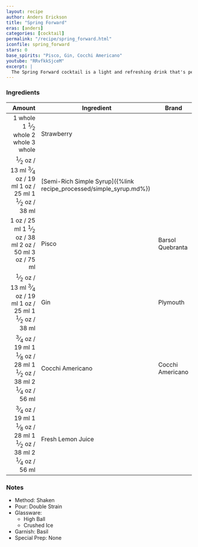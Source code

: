 ```yaml
---
layout: recipe
author: Anders Erickson
title: "Spring Forward"
eras: [anders]
categories: [cocktail]
permalink: "/recipe/spring_forward.html"
iconfile: spring_forward
stars: 0
base_spirits: "Pisco, Gin, Cocchi Americano"
youtube: "RRvfkkSjceM"
excerpt: |
  The Spring Forward cocktail is a light and refreshing drink that's perfect for the warmer months.
---
```


### Ingredients

|  Amount | Ingredient                                                | Brand            |
| ------: | --------------------------------------------------------- | ---------------- |
| <span class="onex active">1 whole </span> <span class="onehalfx">1 <sup>1</sup>&frasl;<sub>2</sub> whole </span> <span class="twox">2 whole </span> <span class="threex">3 whole </span>| Strawberry                                                |
|  <span class="onex active"> <sup>1</sup>&frasl;<sub>2</sub> oz  / 13 ml</span> <span class="onehalfx"> <sup>3</sup>&frasl;<sub>4</sub> oz  / 19 ml</span> <span class="twox">1 oz  / 25 ml</span> <span class="threex">1 <sup>1</sup>&frasl;<sub>2</sub> oz  / 38 ml</span>| [Semi-Rich Simple Syrup]({%link recipe_processed/simple_syrup.md%}) |
|    <span class="onex active">1 oz  / 25 ml</span> <span class="onehalfx">1 <sup>1</sup>&frasl;<sub>2</sub> oz  / 38 ml</span> <span class="twox">2 oz  / 50 ml</span> <span class="threex">3 oz  / 75 ml</span>| Pisco                                                     | Barsol Quebranta |
|  <span class="onex active"> <sup>1</sup>&frasl;<sub>2</sub> oz  / 13 ml</span> <span class="onehalfx"> <sup>3</sup>&frasl;<sub>4</sub> oz  / 19 ml</span> <span class="twox">1 oz  / 25 ml</span> <span class="threex">1 <sup>1</sup>&frasl;<sub>2</sub> oz  / 38 ml</span>| Gin                                                       | Plymouth         |
| <span class="onex active"> <sup>3</sup>&frasl;<sub>4</sub> oz  / 19 ml</span> <span class="onehalfx">1 <sup>1</sup>&frasl;<sub>8</sub> oz  / 28 ml</span> <span class="twox">1 <sup>1</sup>&frasl;<sub>2</sub> oz  / 38 ml</span> <span class="threex">2 <sup>1</sup>&frasl;<sub>4</sub> oz  / 56 ml</span>| Cocchi Americano                                          | Cocchi Americano |
| <span class="onex active"> <sup>3</sup>&frasl;<sub>4</sub> oz  / 19 ml</span> <span class="onehalfx">1 <sup>1</sup>&frasl;<sub>8</sub> oz  / 28 ml</span> <span class="twox">1 <sup>1</sup>&frasl;<sub>2</sub> oz  / 38 ml</span> <span class="threex">2 <sup>1</sup>&frasl;<sub>4</sub> oz  / 56 ml</span>| Fresh Lemon Juice                                         |

### Notes

- Method: Shaken
- Pour: Double Strain
- Glassware:
  - High Ball
  - Crushed Ice
- Garnish: Basil
- Special Prep: None

    
<script type="application/ld+json">
{
  "@context": "https://schema.org",
  "@type": "Recipe",
  "author": "{{ page.author }}",
  "description": "{{ page.excerpt | strip_html | replace: '"', "'" }}",
  "image": "{% for ingredient in site.data[page.iconfile].images.ingredient limit: 1 %}{{ ingredient.url }}{% endfor %}",
  "recipeIngredient": [  "1 whole Strawberry ",
  " 0.5 oz Semi-Rich Simple Syrup",
  " 1 oz Pisco",
  " 0.5 oz Gin",
  "0.75 oz Cocchi Americano ",
  "0.75 oz Fresh Lemon Juice"],
  "name": "{{ page.title }}",
  "recipeInstructions": "  {
    '': 'HowToStep',
    'text': '- Method: Shaken
'
  },  {
    '': 'HowToStep',
    'text': '- Pour: Double Strain
'
  },  {
    '': 'HowToStep',
    'text': '- Glassware:
'
  },  {
    '': 'HowToStep',
    'text': '  - High Ball
'
  },  {
    '': 'HowToStep',
    'text': '  - Crushed Ice
'
  },  {
    '': 'HowToStep',
    'text': '- Garnish: Basil
'
  },  {
    '': 'HowToStep',
    'text': '- Special Prep: None
'
  }",
  "recipeYield": "1 cocktail",
  "recipeCategory": "cocktail"
}
</script>

    